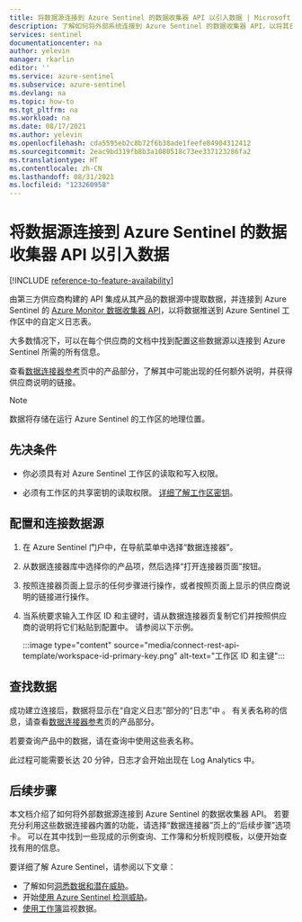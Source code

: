```yaml
---
title: 将数据源连接到 Azure Sentinel 的数据收集器 API 以引入数据 | Microsoft Docs
description: 了解如何将外部系统连接到 Azure Sentinel 的数据收集器 API，以将其日志数据引入工作区中的自定义日志。
services: sentinel
documentationcenter: na
author: yelevin
manager: rkarlin
editor: ''
ms.service: azure-sentinel
ms.subservice: azure-sentinel
ms.devlang: na
ms.topic: how-to
ms.tgt_pltfrm: na
ms.workload: na
ms.date: 08/17/2021
ms.author: yelevin
ms.openlocfilehash: cda5595eb2c8b72f6b38ade1feefe84904312412
ms.sourcegitcommit: 2eac9bd319fb8b3a1080518c73ee337123286fa2
ms.translationtype: HT
ms.contentlocale: zh-CN
ms.lasthandoff: 08/31/2021
ms.locfileid: "123260958"
---
```

# <a name="connect-your-data-source-to-azure-sentinels-data-collector-api-to-ingest-data"></a>将数据源连接到 Azure Sentinel 的数据收集器 API 以引入数据

[!INCLUDE [reference-to-feature-availability](includes/reference-to-feature-availability.md)]

由第三方供应商构建的 API 集成从其产品的数据源中提取数据，并连接到 Azure Sentinel 的 [Azure Monitor 数据收集器 API](../azure-monitor/logs/data-collector-api.md)，以将数据推送到 Azure Sentinel 工作区中的自定义日志表。

大多数情况下，可以在每个供应商的文档中找到配置这些数据源以连接到 Azure Sentinel 所需的所有信息。

查看[数据连接器参考](data-connectors-reference.md)页中的产品部分，了解其中可能出现的任何额外说明，并获得供应商说明的链接。

> [!NOTE]
> 数据将存储在运行 Azure Sentinel 的工作区的地理位置。

## <a name="prerequisites"></a>先决条件

- 你必须具有对 Azure Sentinel 工作区的读取和写入权限。

- 必须有工作区的共享密钥的读取权限。 [详细了解工作区密钥](../azure-monitor/platform/agent-windows.md#obtain-workspace-id-and-key)。

## <a name="configure-and-connect-your-data-source"></a>配置和连接数据源

1. 在 Azure Sentinel 门户中，在导航菜单中选择“数据连接器”。

1. 从数据连接器库中选择你的产品项，然后选择“打开连接器页面”按钮。

1. 按照连接器页面上显示的任何步骤进行操作，或者按照页面上显示的供应商说明的链接进行操作。

1. 当系统要求输入工作区 ID 和主键时，请从数据连接器页复制它们并按照供应商的说明将它们粘贴到配置中。 请参阅以下示例。

    :::image type="content" source="media/connect-rest-api-template/workspace-id-primary-key.png" alt-text="工作区 ID 和主键":::

## <a name="find-your-data"></a>查找数据

成功建立连接后，数据将显示在“自定义日志”部分的“日志”中 。 有关表名称的信息，请查看[数据连接器参考](data-connectors-reference.md)页的产品部分。

若要查询产品中的数据，请在查询中使用这些表名称。

此过程可能需要长达 20 分钟，日志才会开始出现在 Log Analytics 中。

## <a name="next-steps"></a>后续步骤

本文档介绍了如何将外部数据源连接到 Azure Sentinel 的数据收集器 API。 若要充分利用这些数据连接器内置的功能，请选择“数据连接器”页上的“后续步骤”选项卡。 可以在其中找到一些现成的示例查询、工作簿和分析规则模板，以便开始查找有用的信息。

要详细了解 Azure Sentinel，请参阅以下文章：

- 了解如何[洞悉数据和潜在威胁](get-visibility.md)。
- 开始[使用 Azure Sentinel 检测威胁](detect-threats-built-in.md)。
- [使用工作簿](monitor-your-data.md)监视数据。
